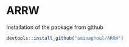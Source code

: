 # ARRW
Installation of the package from github

```r
devtools::install_github("aminaghoul/ARRW")
```
